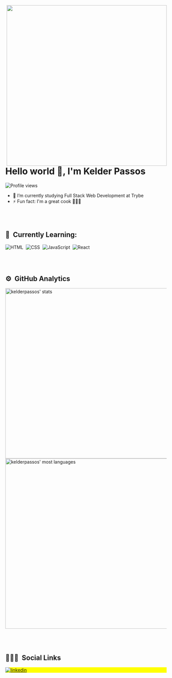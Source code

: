 <img align="right" height="500em"
src="https://raw.githubusercontent.com/gist/kelderpassos/3093fe3a1be7100d835e1dfbec6d16d6/raw/6d20da10b4b58129a536ef9448d23d93deb83d4a/github-card.svg"/>                              
<h1 align="left">Hello world 👋, I'm Kelder Passos</h1>
<p align="left"> <img src="https://komarev.com/ghpvc/?username=kelderpassos&color=yellow" alt="Profile views" /> </p>

- 🌱 I’m currently studying Full Stack Web Development at Trybe
- ⚡ Fun fact: I'm a great cook  👨🏻‍🍳

<br></br>

## 🌱 &nbsp;Currently Learning:
![HTML](https://img.shields.io/badge/-HTML-05122A?style=flat&logo=HTML5)&nbsp;
![CSS](https://img.shields.io/badge/-CSS-05122A?style=flat&logo=CSS3&logoColor=1572B6)&nbsp;
![JavaScript](https://img.shields.io/badge/-JavaScript-05122A?style=flat&logo=javascript)&nbsp;
![React](https://img.shields.io/badge/-React-05122A?style=flat&logo=react)&nbsp;

<br></br>

## ⚙️ &nbsp;GitHub Analytics


<p align="left">
<img width="530em" src="https://github-readme-stats.vercel.app/api?username=kelderpassos&show_icons=true&theme=vision-friendly-dark" alt="kelderpassos' stats"/>
<img width="530em" src="https://github-readme-stats.vercel.app/api/top-langs/?username=kelderpassos&layout=compact&theme=vision-friendly-dark" alt="kelderpassos' most languages"/>
</p>

<br></br>

## 👨🏽‍🦲 &nbsp;Social Links

<p align="left" style="background:yellow">
<a href="https://linkedin.com/in/kelderpassos" target="_blank">
  <img align="center" src="https://img.shields.io/badge/-kelderpassos-05122A?style=flat&logo=linkedin" alt="linkedin"/>
</a>
</p>

<!--
**kelderpassos/kelderpassos** is a ✨ _special_ ✨ repository because its `README.md` (this file) appears on your GitHub profile.

Here are some ideas to get you started:

- 🔭 I’m currently working on ...
- 🌱 I’m currently learning ...
- 👯 I’m looking to collaborate on ...
- 🤔 I’m looking for help with ...
- 💬 Ask me about ...
- 📫 How to reach me: ...
- 😄 Pronouns: ...
- ⚡ Fun fact: ...
-->
